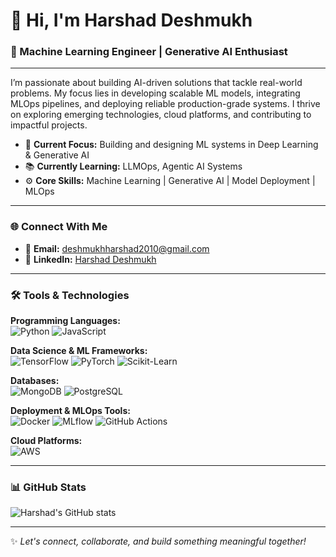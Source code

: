 # 👋 Hi, I'm Harshad Deshmukh

### 🚀 Machine Learning Engineer | Generative AI Enthusiast

---

I’m passionate about building AI-driven solutions that tackle real-world problems. My focus lies in developing scalable ML models, integrating MLOps pipelines, and deploying reliable production-grade systems. I thrive on exploring emerging technologies, cloud platforms, and contributing to impactful projects.

- 🔭 **Current Focus:** Building and designing ML systems in Deep Learning & Generative AI
- 📚 **Currently Learning:** LLMOps, Agentic AI Systems
- ⚙️ **Core Skills:** Machine Learning | Generative AI | Model Deployment | MLOps

---

### 🌐 Connect With Me

- 📧 **Email:** deshmukhharshad2010@gmail.com  
- 💼 **LinkedIn:** [Harshad Deshmukh](https://www.linkedin.com/in/harshad-deshmukh-61b07685/)

---

### 🛠️ Tools & Technologies

**Programming Languages:**  
![Python](https://img.shields.io/badge/-Python-3776AB?logo=python&logoColor=white) ![JavaScript](https://img.shields.io/badge/-JavaScript-F7DF1E?logo=javascript&logoColor=black)

**Data Science & ML Frameworks:**  
![TensorFlow](https://img.shields.io/badge/-TensorFlow-FF6F00?logo=tensorflow&logoColor=white) ![PyTorch](https://img.shields.io/badge/-PyTorch-EE4C2C?logo=pytorch&logoColor=white) ![Scikit-Learn](https://img.shields.io/badge/-Scikit_Learn-F7931E?logo=scikit-learn&logoColor=white)

**Databases:**  
![MongoDB](https://img.shields.io/badge/-MongoDB-47A248?logo=mongodb&logoColor=white) ![PostgreSQL](https://img.shields.io/badge/-PostgreSQL-4169E1?logo=postgresql&logoColor=white)

**Deployment & MLOps Tools:**  
![Docker](https://img.shields.io/badge/-Docker-2496ED?logo=docker&logoColor=white) ![MLflow](https://img.shields.io/badge/-MLflow-0194E2?logo=mlflow&logoColor=white) ![GitHub Actions](https://img.shields.io/badge/-GitHub_Actions-2088FF?logo=github-actions&logoColor=white)

**Cloud Platforms:**  
![AWS](https://img.shields.io/badge/-AWS-232F3E?logo=amazon-aws&logoColor=white)

---

### 📊 GitHub Stats

![Harshad's GitHub stats](https://github-readme-stats.vercel.app/api?username=YourGitHubUsername&show_icons=true&theme=radical)

---

✨ _Let's connect, collaborate, and build something meaningful together!_
